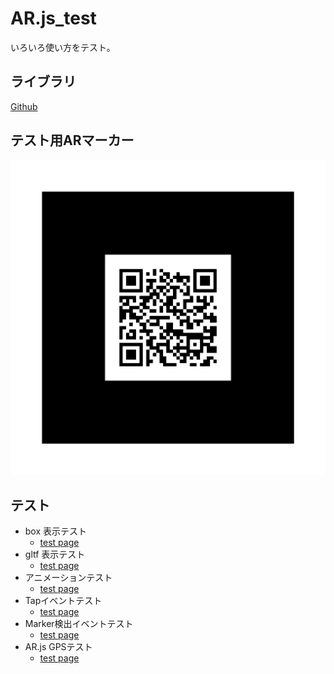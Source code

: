 # AR.js_test

いろいろ使い方をテスト。

## ライブラリ
[Github](https://github.com/jeromeetienne/AR.js)

## テスト用ARマーカー

![QR](./pattern-qr.png)


## テスト

- box 表示テスト
  - [test page](./boxTest/)
- gltf 表示テスト
  - [test page](./gltfTest/)
- アニメーションテスト
  - [test page](./animationTest/)
- Tapイベントテスト
  - [test page](./tapEventTest/)
- Marker検出イベントテスト
  - [test page](./markerEventTest/)
- AR.js GPSテスト
  - [test page](./LocationBaseTest/)
